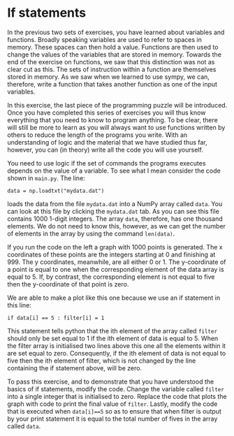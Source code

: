 # If statements

In the previous two sets of exercises, you have learned about variables and functions.  Broadly speaking variables are used to refer to spaces in memory.  These spaces can then hold a value.  Functions are then used to change the values of the variables that are stored in memory.  Towards the end of the exercise on functions, we saw that this distinction was not as clear cut as this.  The sets of instruction within a function are themselves stored in memory.  As we saw when we learned to use sympy, we can, therefore, write a function that takes another function as one of the input variables.

In this exercise, the last piece of the programming puzzle will be introduced.  Once you have completed this series of exercises you will thus know everything that you need to know to program anything.   To be clear, there will still be more to learn as you will always want to use functions written by others to reduce the length of the programs you write.  With an understanding of logic and the material that we have studied thus far, however, you can (in theory) write all the code you will use yourself.

You need to use logic if the set of commands the programs executes depends on the value of a variable.  To see what I mean consider the code shown in `main.py`.  The line:

````
data = np.loadtxt("mydata.dat")
````

loads the data from the file `mydata.dat` into a NumPy array called `data`.  You can look at this file by clicking the `mydata.dat` tab.  As you can see this file contains 1000 1-digit integers.  The array `data`, therefore, has one thousand elements.  We do not need to know this, however, as we can get the number of elements in the array by using the command `len(data)`.

If you run the code on the left a graph with 1000 points is generated.  The x coordinates of these points are the integers starting at 0 and finishing at 999.  The y coordinates, meanwhile, are all either 0 or 1.  The y-coordinate of a point is equal to one when the corresponding element of the data array is equal to 5.  If, by contrast, the corresponding element is not equal to five then the y-coordinate of that point is zero.  

We are able to make a plot like this one because we use an if statement in this line:

````
if data[i] == 5 : filter[i] = 1
````

This statement tells python that the ith element of the array called `filter` should only be set equal to 1 if the ith element of data is equal to 5.  When the filter array is initialised two lines above this one all the elements within it are set equal to zero.  Consequently, if the ith element of data is not equal to five then the ith element of filter, which is not changed by the line containing the if statement above, will be zero.

To pass this exercise, and to demonstrate that you have understood the basics of if statements, modify the code.  Change the variable called `filter` into a single integer that is initialised to zero. Replace the code that plots the graph with code to print the final value of `filter`.  Lastly, modify the code that is executed when `data[i]==5` so as to ensure that when filter is output by your print statement it is equal to the total number of fives in the array called `data`.    
